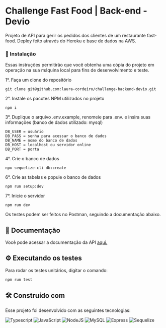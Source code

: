 

# Challenge Fast Food | Back-end - Devio </h1>

Projeto de API para gerir os pedidos dos clientes de um restaurante fast-food. Deploy feito através do Heroku e base de dados na AWS.

### 🔧 Instalação

Essas instruções permitirão que você obtenha uma cópia do projeto em operação na sua máquina local para fins de desenvolvimento e teste.

1°. Faça um clone do repositório
```
git clone git@github.com:laura-cordeiro/challenge-backend-devio.git
```
2°. Instale os pacotes NPM utilizados no projeto
```
npm i
```
3°. Duplique o arquivo .env.example, renomeie para .env. e insira suas informações (banco de dados utilizado: mysql)
```
DB_USER = usuário
DB_PASS = senha para acessar o banco de dados
DB_NAME = nome do banco de dados
DB_HOST = localhost ou servidor online
DB_PORT = porta
```
4°. Crie o banco de dados
```
npx sequelize-cli db:create
```
6°. Crie as tabelas e popule o banco de dados
```
npm run setup:dev
```
7°. Inicie o servidor
```
npm run dev
```
Os testes podem ser feitos no Postman, seguindo a documentação abaixo.

## :page_with_curl: Documentação

Você pode acessar a documentação da API [aqui.](https://documenter.getpostman.com/view/21580138/VUqsqb1B)

## ⚙️ Executando os testes

Para rodar os testes unitários, digitar o comando:
```
npm run test
```
## 🛠️ Construído com
Esse projeto foi desenvolvido com as seguintes tecnologias:

![Typescript](https://img.shields.io/badge/-Typescript-red) ![JavaScript](https://img.shields.io/badge/-JavaScipt-yellow) ![NodeJS](https://img.shields.io/badge/-NODE.JS-brightgreen) ![MySQL](https://img.shields.io/badge/-MySQL-blue) ![Express](https://img.shields.io/badge/-Express-purple) ![Sequelize](https://img.shields.io/badge/-Sequelize-brown)
